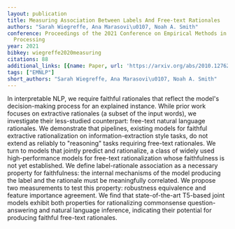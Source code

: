 ```yaml
---
layout: publication
title: Measuring Association Between Labels And Free-text Rationales
authors: "Sarah Wiegreffe, Ana Marasovi\u0107, Noah A. Smith"
conference: Proceedings of the 2021 Conference on Empirical Methods in Natural Language
  Processing
year: 2021
bibkey: wiegreffe2020measuring
citations: 88
additional_links: [{name: Paper, url: 'https://arxiv.org/abs/2010.12762'}]
tags: ["EMNLP"]
short_authors: "Sarah Wiegreffe, Ana Marasovi\u0107, Noah A. Smith"
---
```

In interpretable NLP, we require faithful rationales that reflect the model's
decision-making process for an explained instance. While prior work focuses on
extractive rationales (a subset of the input words), we investigate their
less-studied counterpart: free-text natural language rationales. We demonstrate
that pipelines, existing models for faithful extractive rationalization on
information-extraction style tasks, do not extend as reliably to "reasoning"
tasks requiring free-text rationales. We turn to models that jointly predict
and rationalize, a class of widely used high-performance models for free-text
rationalization whose faithfulness is not yet established. We define
label-rationale association as a necessary property for faithfulness: the
internal mechanisms of the model producing the label and the rationale must be
meaningfully correlated. We propose two measurements to test this property:
robustness equivalence and feature importance agreement. We find that
state-of-the-art T5-based joint models exhibit both properties for
rationalizing commonsense question-answering and natural language inference,
indicating their potential for producing faithful free-text rationales.